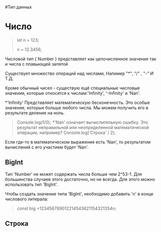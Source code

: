 #Тип данных 

# Число
>let n = 123;
>
>n = 12.3456;

Числовой тип { Number } представляет как целочисленное значение так и числа с плавыющей запятой 

Существует множество  операций над числами, Напимер "*", "/" , "-" И Т.Д.

Кроме обычный  чисел - существую ещё специальные числовые значения, которые относятся к числам:'Infinity', '-Infinity' и 'Nan'.

*'Infinity' Представляет математическую бесконечность. Это особые значение, которые больше любого числа. 
Мы можем получить его в результате деление на ноль.
>Console.log(1/0);
*'Nan' означает вычислительную ошибку. Это результат неправильной или неопределенной математической операции, например?
>Console.log('Строка' / 2);

Если где-то  в математическом выражение есть 'Nan', то результатом вычислений с его участием будет 'Nan'.

## BigInt
Тип 'Number'  не может содержать  числа больше чем 2^53-1. Для большинства случаев этого достаточно, но не всегда.
Для этого можно использовать тип 'BigInt'.

Чтобы создать значение типа 'BigInt', необходимо добавить 'n' в конце числового литерала:
>const big =123456789012214543621154321354n;

## Строка

